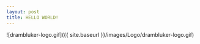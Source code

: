 ```yaml
---
layout: post
title: HELLO WORLD!
---
```


![drambluker-logo.gif]({{ site.baseurl }}/images/Logo/drambluker-logo.gif)
